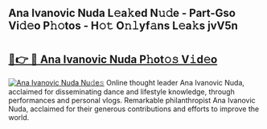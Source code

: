 ## Ana Ivanovic Nuda L𝚎a𝚔ed N𝚞𝚍e - Part-Gso Vi𝚍𝚎o P𝚑𝚘tos - H𝚘𝚝 O𝚗𝚕yf𝚊ns L𝚎a𝚔s jvV5n

# <h2><a href="http://kf7t52d.oniu.top/?m=Ana+Ivanovic+Nuda">🔗👉 🔴 Ana Ivanovic Nuda P𝚑ot𝚘𝚜 V𝚒d𝚎o</a></h2>

[![Ana Ivanovic Nuda Nu𝚍e𝚜](https://i.imgur.com/0qMVB7G.gif)](http://kf7t52d.oniu.top/?m=Ana+Ivanovic+Nuda)
Online thought leader Ana Ivanovic Nuda, acclaimed for disseminating dance and lifestyle knowledge, through performances and personal vlogs. Remarkable philanthropist Ana Ivanovic Nuda, acclaimed for their generous contributions and efforts to improve the world.  
